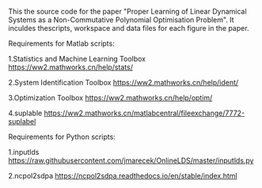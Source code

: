 This the source code for the paper "Proper Learning of Linear Dynamical Systems as a Non-Commutative Polynomial Optimisation Problem".
It inculdes thescripts, workspace and data files for each figure in the paper.

Requirements for Matlab scripts:

1.Statistics and Machine Learning Toolbox
https://ww2.mathworks.cn/help/stats/

2.System Identification Toolbox
https://ww2.mathworks.cn/help/ident/

3.Optimization Toolbox
https://ww2.mathworks.cn/help/optim/

4.suplable
https://ww2.mathworks.cn/matlabcentral/fileexchange/7772-suplabel

Requirements for Python scripts:

1.inputlds
https://raw.githubusercontent.com/jmarecek/OnlineLDS/master/inputlds.py

2.ncpol2sdpa
https://ncpol2sdpa.readthedocs.io/en/stable/index.html
